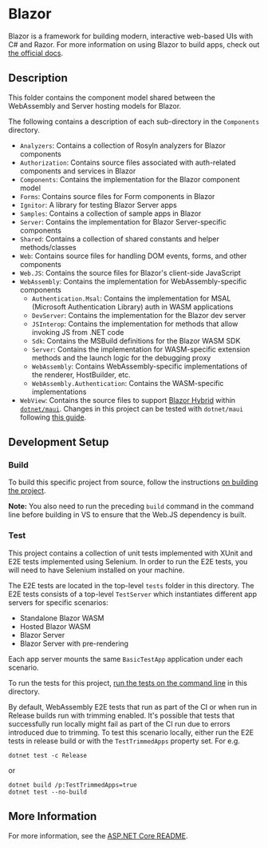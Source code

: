 # Blazor

Blazor is a framework for building modern, interactive web-based UIs with C# and Razor. For more information on using Blazor to build apps, check out [the official docs](https://blazor.net).

## Description

This folder contains the component model shared between the WebAssembly and Server hosting models for Blazor.

The following contains a description of each sub-directory in the `Components` directory.

- `Analyzers`: Contains a collection of Rosyln analyzers for Blazor components
- `Authorization`: Contains source files associated with auth-related components and services in Blazor
- `Components`: Contains the implementation for the Blazor component model
- `Forms`: Contains source files for Form components in Blazor
- `Ignitor`: A library for testing Blazor Server apps
- `Samples`: Contains a collection of sample apps in Blazor
- `Server`: Contains the implementation for Blazor Server-specific components
- `Shared`: Contains a collection of shared constants and helper methods/classes
- `Web`: Contains source files for handling DOM events, forms, and other components
- `Web.JS`: Contains the source files for Blazor's client-side JavaScript
- `WebAssembly`: Contains the implementation for WebAssembly-specific components
  - `Authentication.Msal`: Contains the implementation for MSAL (Microsoft Authentication Library) auth in WASM applications
  - `DevServer`: Contains the implementation for the Blazor dev server
  - `JSInterop`: Contains the implementation for methods that allow invoking JS from .NET code
  - `Sdk`: Contains the MSBuild definitions for the Blazor WASM SDK
  - `Server`: Contains the implementation for WASM-specific extension methods and the launch logic for the debugging proxy
  - `WebAssembly`: Contains WebAssembly-specific implementations of the renderer, HostBuilder, etc.
  - `WebAssembly.Authentication`: Contains the WASM-specific implementations
- `WebView`: Contains the source files to support [Blazor Hybrid](https://github.com/dotnet/maui/tree/main/src/BlazorWebView) within [`dotnet/maui`](https://github.com/dotnet/maui). Changes in this project can be tested with `dotnet/maui` following [this guide](https://github.com/dotnet/maui/wiki/Blazor-Desktop#aspnet-core).

## Development Setup

### Build

To build this specific project from source, follow the instructions [on building the project](../../docs/BuildFromSource.md#step-3-build-the-repo).

**Note:** You also need to run the preceding `build` command in the command line before building in VS to ensure that the Web.JS dependency is built.

### Test

This project contains a collection of unit tests implemented with XUnit and E2E tests implemented using Selenium. In order to run the E2E tests, you will need to have Selenium installed on your machine.

The E2E tests are located in the top-level `tests` folder in this directory. The E2E tests consists of a top-level `TestServer` which instantiates different app servers for specific scenarios:

- Standalone Blazor WASM
- Hosted Blazor WASM
- Blazor Server
- Blazor Server with pre-rendering

Each app server mounts the same `BasicTestApp` application under each scenario.

To run the tests for this project, [run the tests on the command line](../../docs/BuildFromSource.md#running-tests-on-command-line) in this directory.

By default, WebAssembly E2E tests that run as part of the CI or when run in Release builds run with trimming enabled. It's possible that tests that successfully run locally might fail as part of the CI run due to errors introduced due to trimming. To test this scenario locally, either run the E2E tests in release build or with the `TestTrimmedApps` property set. For e.g.

```
dotnet test -c Release
```
or
```
dotnet build /p:TestTrimmedApps=true
dotnet test --no-build
```

## More Information

For more information, see the [ASP.NET Core README](../../README.md).

